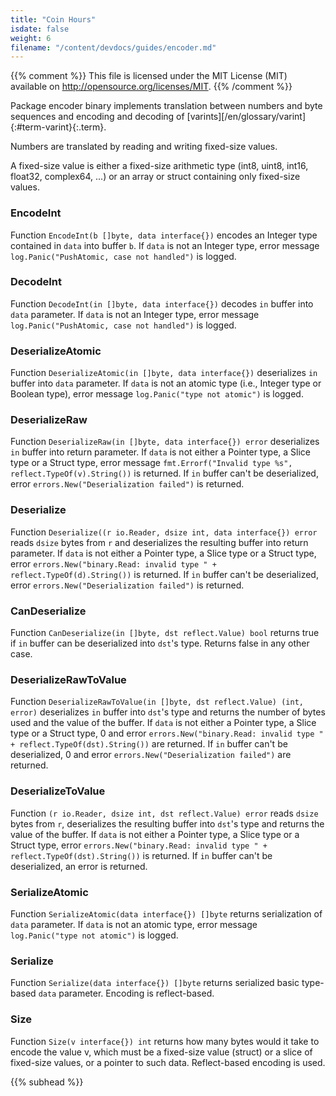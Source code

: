 ```yaml
---
title: "Coin Hours"
isdate: false
weight: 6
filename: "/content/devdocs/guides/encoder.md"
---
```

{{% comment %}}
This file is licensed under the MIT License (MIT) available on
http://opensource.org/licenses/MIT.
{{% /comment %}}

Package encoder binary implements translation between numbers and byte sequences and encoding and decoding of [varints][/en/glossary/varint]{:#term-varint}{:.term}.

Numbers are translated by reading and writing fixed-size values.

A fixed-size value is either a fixed-size arithmetic type (int8, uint8, int16, float32, complex64, ...) or an array or struct containing only fixed-size values.

### EncodeInt

Function `EncodeInt(b []byte, data interface{})` encodes an Integer type contained in `data` into buffer `b`. If `data` is not an Integer type, error message `log.Panic("PushAtomic, case not handled")` is logged.

### DecodeInt

Function `DecodeInt(in []byte, data interface{})` decodes `in` buffer into `data` parameter. If `data` is not an Integer type, error message `log.Panic("PushAtomic, case not handled")` is logged.
<!--This function doesn't check whether `in` param is a valid integer. Must be fixed and updated accordingly. -->

### DeserializeAtomic

Function `DeserializeAtomic(in []byte, data interface{})` deserializes `in` buffer into `data` parameter. If `data` is not an atomic type (i.e., Integer type or Boolean type), error message `log.Panic("type not atomic")` is logged.
<!--This function doesn't check whether `in` param is a valid atomic type. Must be fixed and updated accordingly. -->

### DeserializeRaw

Function `DeserializeRaw(in []byte, data interface{}) error` deserializes `in` buffer into return parameter. If `data` is not either a Pointer type, a Slice type or a Struct type, error message `fmt.Errorf("Invalid type %s", reflect.TypeOf(v).String())` is returned. If `in` buffer can't be deserialized, error `errors.New("Deserialization failed")` is returned.

### Deserialize

Function `Deserialize((r io.Reader, dsize int, data interface{}) error` reads `dsize` bytes from `r` and deserializes the resulting buffer into return parameter. If `data` is not either a Pointer type, a Slice type or a Struct type, error `errors.New("binary.Read: invalid type " + reflect.TypeOf(d).String())` is returned. If `in` buffer can't be deserialized, error `errors.New("Deserialization failed")` is returned.

### CanDeserialize

Function `CanDeserialize(in []byte, dst reflect.Value) bool` returns true if `in` buffer can be deserialized into `dst`'s type. Returns false in any other case.

### DeserializeRawToValue

Function `DeserializeRawToValue(in []byte, dst reflect.Value) (int, error)` deserializes `in` buffer into `dst`'s type and returns the number of bytes used and the value of the buffer. If `data` is not either a Pointer type, a Slice type or a Struct type, 0 and error `errors.New("binary.Read: invalid type " + reflect.TypeOf(dst).String())` are returned. If `in` buffer can't be deserialized, 0 and error `errors.New("Deserialization failed")` are returned.

### DeserializeToValue

Function `(r io.Reader, dsize int, dst reflect.Value) error` reads `dsize` bytes from `r`, deserializes the resulting buffer into `dst`'s type and returns the value of the buffer. If `data` is not either a Pointer type, a Slice type or a Struct type, error `errors.New("binary.Read: invalid type " + reflect.TypeOf(dst).String())` is returned. If `in` buffer can't be deserialized, an error is returned.

### SerializeAtomic

Function `SerializeAtomic(data interface{}) []byte` returns serialization of `data` parameter. If `data` is not an atomic type, error message `log.Panic("type not atomic")` is logged.

### Serialize

Function `Serialize(data interface{}) []byte` returns serialized basic type-based `data` parameter. Encoding is reflect-based.

### Size

Function `Size(v interface{}) int` returns how many bytes would it take to encode the value v, which must be a fixed-size value (struct) or a slice of fixed-size values, or a pointer to such data. Reflect-based encoding is used.

{{% subhead %}}
